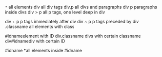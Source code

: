 
`*`          all elements
div        all div tags
div,p     all divs and paragraphs
div p    paragraphs inside divs
div > p      all p tags, one level deep                      in div

div + p    p tags immediately after div
div ~ p    p tags preceded by div
.classname      all elements with class

#idnameelement   with ID
div.classname        divs with certain                                    classname
div#idnamediv       with certain ID

#idname *all elements inside #idname